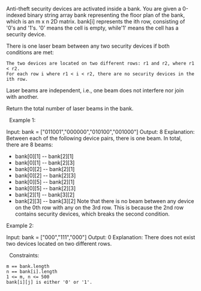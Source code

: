 Anti-theft security devices are activated inside a bank. You are given a 0-indexed binary string array bank representing the floor plan of the bank, which is an m x n 2D matrix. bank[i] represents the ith row, consisting of '0's and '1's. '0' means the cell is empty, while'1' means the cell has a security device.

There is one laser beam between any two security devices if both conditions are met:


	The two devices are located on two different rows: r1 and r2, where r1 < r2.
	For each row i where r1 < i < r2, there are no security devices in the ith row.


Laser beams are independent, i.e., one beam does not interfere nor join with another.

Return the total number of laser beams in the bank.

 
Example 1:

Input: bank = ["011001","000000","010100","001000"]
Output: 8
Explanation: Between each of the following device pairs, there is one beam. In total, there are 8 beams:
 * bank[0][1] -- bank[2][1]
 * bank[0][1] -- bank[2][3]
 * bank[0][2] -- bank[2][1]
 * bank[0][2] -- bank[2][3]
 * bank[0][5] -- bank[2][1]
 * bank[0][5] -- bank[2][3]
 * bank[2][1] -- bank[3][2]
 * bank[2][3] -- bank[3][2]
Note that there is no beam between any device on the 0th row with any on the 3rd row.
This is because the 2nd row contains security devices, which breaks the second condition.


Example 2:

Input: bank = ["000","111","000"]
Output: 0
Explanation: There does not exist two devices located on two different rows.


 
Constraints:


	m == bank.length
	n == bank[i].length
	1 <= m, n <= 500
	bank[i][j] is either '0' or '1'.

